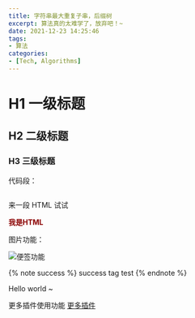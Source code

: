 ```yaml
---
title: 字符串最大重复子串，后缀树
excerpt: 算法真的太难学了，放弃吧！~
date: 2021-12-23 14:25:46
tags:
- 算法
categories:
- [Tech, Algorithms]
---
```


# H1 一级标题

## H2 二级标题

### H3 三级标题

代码段：

```java

```

来一段 HTML 试试
<div>
<b style="color: darkred">我是HTML</b>
</div>

图片功能：

![便签功能](https://image.zdzy.xyz/image/img20211111173449470.jpg)

{% note success %}
success tag test
{% endnote %}

<p class="note note-warning">Hello world ~</p>

更多插件使用功能 [更多插件](https://hexo.fluid-dev.com/docs/guide/#tag-%E6%8F%92%E4%BB%B6)
